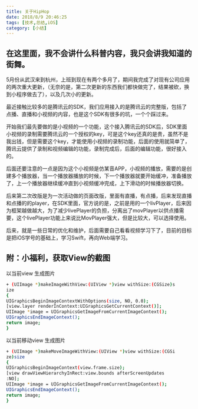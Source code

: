 ```yaml
---
title: 关于HipHop
date: 2018/8/9 20:46:25
tags: [技术,总结,iOS]
category: [小结]
---
```

## 在这里面，我不会讲什么科普内容，我只会讲我知道的街舞。

5月份从武汉来到杭州，上班到现在有两个多月了，期间我完成了对现有公司应用的两次重大更新，（无奈的是，第二次更新的东西我们都快做完了，结果被砍，换到小程序做去了），以及几次小的更新。

最近接触比较多的是腾讯云的SDK，我们应用接入的是腾讯云的完整版，包括了点播、直播和小视频的内容，也是这个SDK有很多的坑，一个个踩过来。

开始我们最先要做的是小视频的一个功能，这个接入腾讯云的SDK后，SDK里面小视频的录制需要腾讯云的一个授权的key，可是这个key还真的是贵，虽然不是我出钱，但是需要这个key，才能使用小视频的录制功能，后面的使用就简单了，腾讯云提供了录制和视频编辑的功能，录制完成后，后面的编辑功能，很好接入的。

后面还要注意的一点是因为这个小视频是仿某音APP，小视频的播放，需要的是创建多个播放器，当一个播放器播放的时候，下一个播放器就要开始缓冲，准备播放了，上一个播放器继续缓冲直到小视频缓冲完成，上下滑动的时候播放器切换。

后来第二次改版是为一次活动做的页面改版，里面有直播，有点播，后来发现直播和点播的的player，在SDK里面，官方说的是，之前是用的一个livPlayer，后来因为框架越做越大，为了减少livePlayer的负担，分离出了movPlayer以供点播需要，这个livePlayer功能上来说比MovPlayer强大，但是比较大，可以选择使用。

后来，就是一些日常的优化和维护，后面需要自己看看视频学习下了，目前的目标是把iOS学号的基础上，学习Swift，再向Web端学习。

## 附：小福利，获取View的截图

以当前view 生成图片
``` bash
+ (UIImage *)makeImageWithView:(UIView *)view withSize:(CGSize)s
ize
{
UIGraphicsBeginImageContextWithOptions(size, NO, 0.0);
[view.layer renderInContext:UIGraphicsGetCurrentContext()];
UIImage *image = UIGraphicsGetImageFromCurrentImageContext();
UIGraphicsEndImageContext();
return image;
}
```

以当前移动view 生成图片
``` bash
+ (UIImage *)makeMoveImageWithView:(UIView *)view withSize:(CGSi
ze)size
{
UIGraphicsBeginImageContext(view.frame.size);
[view drawViewHierarchyInRect:view.bounds afterScreenUpdates
:NO];
UIImage *image = UIGraphicsGetImageFromCurrentImageContext();
UIGraphicsEndImageContext();
return image;
}
```
